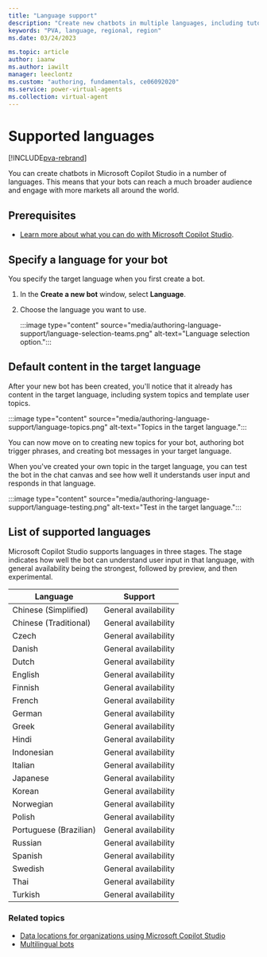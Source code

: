 ```yaml
---
title: "Language support"
description: "Create new chatbots in multiple languages, including tutorial and system topics."
keywords: "PVA, language, regional, region"
ms.date: 03/24/2023

ms.topic: article
author: iaanw
ms.author: iawilt
manager: leeclontz
ms.custom: "authoring, fundamentals, ce06092020"
ms.service: power-virtual-agents
ms.collection: virtual-agent
---
```


# Supported languages

[!INCLUDE[pva-rebrand](includes/pva-rebrand.md)]

You can create chatbots in Microsoft Copilot Studio in a number of languages. This means that your bots can reach a much broader audience and engage with more markets all around the world.

## Prerequisites

- [Learn more about what you can do with Microsoft Copilot Studio](fundamentals-what-is-power-virtual-agents.md).

## Specify a language for your bot

You specify the target language when you first create a bot.

1. In the **Create a new bot** window, select **Language**.

1. Choose the language you want to use. 

    :::image type="content" source="media/authoring-language-support/language-selection-teams.png" alt-text="Language selection option.":::

## Default content in the target language

After your new bot has been created, you'll notice that it already has content in the target language, including system topics and template user topics.

:::image type="content" source="media/authoring-language-support/language-topics.png" alt-text="Topics in the target language.":::

You can now move on to creating new topics for your bot, authoring bot trigger phrases, and creating bot messages in your target language.

When you've created your own topic in the target language, you can test the bot in the chat canvas and see how well it understands user input and responds in that language.

:::image type="content" source="media/authoring-language-support/language-testing.png" alt-text="Test in the target language.":::

## List of supported languages

Microsoft Copilot Studio supports languages in three stages. The stage indicates how well the bot can understand user input in that language, with general availability being the strongest, followed by preview, and then experimental.

| Language               | Support              |
| ---------------------- | -------------------- |
| Chinese (Simplified)   | General availability |
| Chinese (Traditional)  | General availability |
| Czech                  | General availability |
| Danish                 | General availability |
| Dutch                  | General availability |
| English                | General availability |
| Finnish                | General availability |
| French                 | General availability |
| German                 | General availability |
| Greek                  | General availability |
| Hindi                  | General availability |
| Indonesian             | General availability |
| Italian                | General availability |
| Japanese               | General availability |
| Korean                 | General availability |
| Norwegian              | General availability |
| Polish                 | General availability |
| Portuguese (Brazilian) | General availability |
| Russian                | General availability |
| Spanish                | General availability |
| Swedish                | General availability |
| Thai                   | General availability |
| Turkish                | General availability |



### Related topics

- [Data locations for organizations using Microsoft Copilot Studio](data-location.md)
- [Multilingual bots](multilingual.md)
